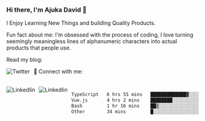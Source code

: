 ### Hi there, I'm Ajuka David 🥷

I Enjoy Learning New Things and building Quality Products.

Fun fact about me: I'm obsessed with the process of coding, I love turning seemingly meaningless lines of alphanumeric characters into actual products that people use.

Read my blog:

<a href="https://tobit.hashnode.dev/"> <img src="https://img.shields.io/badge/Hashnode-2962FF?style=for-the-badge&logo=hashnode&logoColor=white"
     alt="Twitter"
     style="float: left; margin-right: 10px;" /> </a>


📱 Connect with me: 

<br />
<a href="https://www.linkedin.com/in/david-ajuka-630660144/"> <img src="https://img.shields.io/badge/LinkedIn-0077B5?style=for-the-badge&logo=linkedin&logoColor=white"
     alt="LinkedIin"
     style="float: left; margin-right: 10px;" /> </a> <a href="mailto:ajuka.zephiniah@gmail.com"> <img src="https://img.shields.io/badge/Gmail-D14836?style=for-the-badge&logo=gmail&logoColor=white"
     alt="LinkedIin"
     style="float: left; margin-right: 10px;" /> </a>
     

<!--START_SECTION:waka-->

```txt
TypeScript   6 hrs 55 mins   █████████████▓░░░░░░░░░░░   54.11 %
Vue.js       4 hrs 2 mins    ████████░░░░░░░░░░░░░░░░░   31.53 %
Bash         1 hr 16 mins    ██▒░░░░░░░░░░░░░░░░░░░░░░   09.90 %
Other        34 mins         █░░░░░░░░░░░░░░░░░░░░░░░░   04.46 %
```

<!--END_SECTION:waka-->
